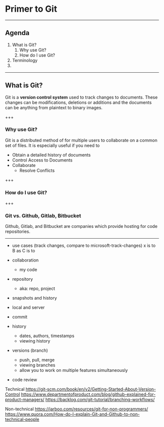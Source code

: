 
# Primer to Git

---

## Agenda

1. What is Git?
	1. Why use Git?
	1. How do I use Git?
3. Terminology
4. 

---

## What is Git?

Git is a **version control system** used to track changes to documents. These changes can be modifications, deletions or additions and the documents can be anything from plaintext to binary images.

+++

### Why use Git?

Git is a distributed method of for multiple users to collaborate on a common set of files. It is especially useful if you need to

- Obtain a detailed history of documents
- Control Access to Documents
- Collaborate
	- Resolve Conflicts

+++

### How do I use Git?

+++

### Git vs. Github, Gitlab, Bitbucket

Github, Gitlab, and Bitbucket are companies which provide hosting for code repositories.

---

- use cases (track changes, compare to microsoft-track-changes) x is to B as C is to
- collaboration
	- my code
- repository
	- aka: repo, project
- snapshots and history
- local and server
- commit
- history
	- dates, authors, timestamps
	- viewing history


- versions (branch)
	- push, pull, merge
	- viewing branches
	- allow you to work on multiple features simultaneously

- code review

Technical
https://git-scm.com/book/en/v2/Getting-Started-About-Version-Control
https://www.departmentofproduct.com/blog/github-explained-for-product-managers/
https://backlog.com/git-tutorial/branching-workflows/

Non-technical
https://jarboo.com/resources/git-for-non-programmers/
https://www.quora.com/How-do-I-explain-Git-and-Github-to-non-technical-people
